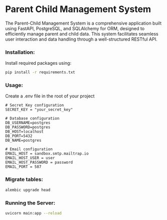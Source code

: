 # Parent Child Management System

The Parent-Child Management System is a comprehensive application built using FastAPI, PostgreSQL, and SQLAlchemy for ORM, designed to efficiently manage parent and child data. This system facilitates seamless user interaction and data handling through a well-structured RESTful API.

### Installation:

Install required packages using:

```bash
pip install -r requirements.txt
```

### Usage:

Create a .env file in the root of your project
```dosini
# Secret Key configuration
SECRET_KEY = "your_secret_key"

# Database configuration
DB_USERNAME=postgres
DB_PASSWORD=postgres
DB_HOST=localhost
DB_PORT=5432
DB_NAME=postgres

# Email configuration
EMAIL_HOST = sandbox.smtp.mailtrap.io
EMAIL_HOST_USER = user
EMAIL_HOST_PASSWORD = password
EMAIL_PORT = 587
```

### Migrate tables:

```bash
alembic upgrade head
```


### Running the Server:

```bash
uvicorn main:app --reload
```